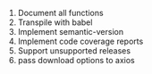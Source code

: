 1.  Document all functions
1.  Transpile with babel
1.  Implement semantic-version
1.  Implement code coverage reports
1.  Support unsupported releases
1.  pass download options to axios
